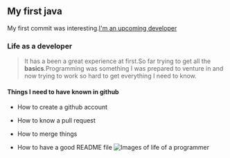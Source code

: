 
## My first java 
My first commit was interesting.[I'm an upcoming developer](https://www.geeksforgeeks.org/)


### Life as a developer
>It has a been a great experience at first.So far trying to get all the **basics**.Programming was something I was prepared to venture in and now trying to work so hard to get everything I need to know.

#### Things I need to have known in github
- How to create a github account
+ How to know a pull request
- How to merge things
+ How to have a good README file
![Images of life of a programmer](gif)
